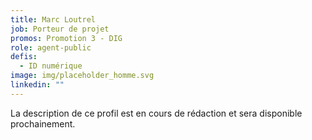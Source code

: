 ```yaml
---
title: Marc Loutrel
job: Porteur de projet
promos: Promotion 3 - DIG
role: agent-public
defis:
  - ID numérique
image: img/placeholder_homme.svg
linkedin: ""
---
```

La description de ce profil est en cours de rédaction et sera disponible prochainement.